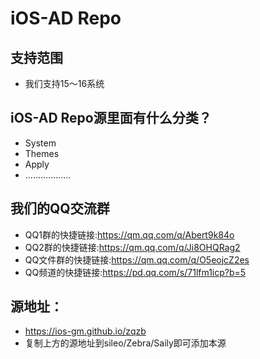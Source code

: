 # iOS-AD Repo

## 支持范围
- 我们支持15～16系统

## iOS-AD Repo源里面有什么分类？
- System
- Themes
- Apply
- ………………

## 我们的QQ交流群
- QQ1群的快捷链接:https://qm.qq.com/q/Abert9k84o
- QQ2群的快捷链接:https://qm.qq.com/q/Ji8OHQRag2
- QQ文件群的快捷链接:https://qm.qq.com/q/O5eojcZ2es
- QQ频道的快捷链接:https://pd.qq.com/s/71lfm1icp?b=5

## 源地址：
- https://ios-gm.github.io/zqzb
- 复制上方的源地址到sileo/Zebra/Saily即可添加本源